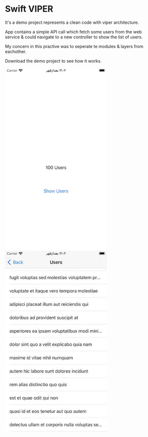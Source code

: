 # Swift VIPER
It's a demo project represents a clean code with viper architecture.

App contains a simple API call which fetch some users from the web service & could navigate to a new controller to show the list of users.

My concern in this practive was to seperate te modules & layers from eachother.

Download the demo project to see how it works.

![image description](https://github.com/HappyIosDeveloper/Swift_VIPER/blob/main/preview1.jpg) ![image description](https://github.com/HappyIosDeveloper/Swift_VIPER/blob/main/preview2.jpg)

